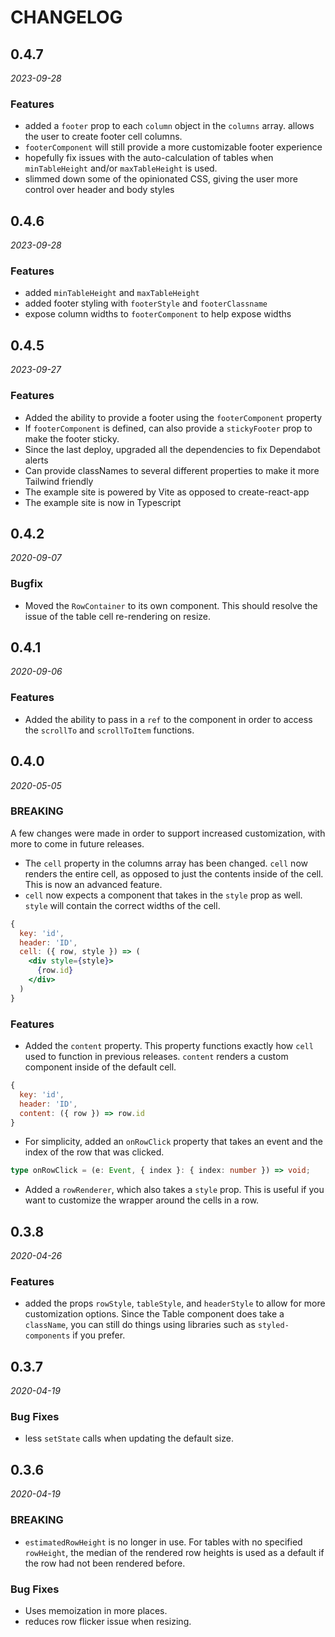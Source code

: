 # CHANGELOG

## 0.4.7

_2023-09-28_

### Features

- added a `footer` prop to each `column` object in the `columns` array. allows the user to create footer cell columns.
- `footerComponent` will still provide a more customizable footer experience
- hopefully fix issues with the auto-calculation of tables when `minTableHeight` and/or `maxTableHeight` is used.
- slimmed down some of the opinionated CSS, giving the user more control over header and body styles

## 0.4.6

_2023-09-28_

### Features

- added `minTableHeight` and `maxTableHeight`
- added footer styling with `footerStyle` and `footerClassname`
- expose column widths to `footerComponent` to help expose widths

## 0.4.5

_2023-09-27_

### Features

- Added the ability to provide a footer using the `footerComponent` property
- If `footerComponent` is defined, can also provide a `stickyFooter` prop to make the footer sticky.
- Since the last deploy, upgraded all the dependencies to fix Dependabot alerts
- Can provide classNames to several different properties to make it more Tailwind friendly
- The example site is powered by Vite as opposed to create-react-app
- The example site is now in Typescript

## 0.4.2

_2020-09-07_

### Bugfix

- Moved the `RowContainer` to its own component. This should resolve the issue of the table cell re-rendering on resize.

## 0.4.1

_2020-09-06_

### Features

- Added the ability to pass in a `ref` to the component in order to access the `scrollTo` and `scrollToItem` functions.

## 0.4.0

_2020-05-05_

### BREAKING

A few changes were made in order to support increased customization, with more to come in future releases.

- The `cell` property in the columns array has been changed. `cell` now renders the entire cell, as opposed to just the contents inside of the cell. This is now an advanced feature.
- `cell` now expects a component that takes in the `style` prop as well. `style` will contain the correct widths of the cell.

```jsx
{
  key: 'id',
  header: 'ID',
  cell: ({ row, style }) => (
    <div style={style}>
      {row.id}
    </div>
  )
}
```

### Features

- Added the `content` property. This property functions exactly how `cell` used to function in previous releases. `content` renders a custom component inside of the default cell.

```jsx
{
  key: 'id',
  header: 'ID',
  content: ({ row }) => row.id
}
```

- For simplicity, added an `onRowClick` property that takes an event and the index of the row that was clicked.

```typescript
type onRowClick = (e: Event, { index }: { index: number }) => void;
```

- Added a `rowRenderer`, which also takes a `style` prop. This is useful if you want to customize the wrapper around the cells in a row.

## 0.3.8

_2020-04-26_

### Features

- added the props `rowStyle`, `tableStyle`, and `headerStyle` to allow for more customization options. Since the Table component does take a `className`, you can still do things using libraries such as `styled-components` if you prefer.

## 0.3.7

_2020-04-19_

### Bug Fixes

- less `setState` calls when updating the default size.

## 0.3.6

_2020-04-19_

### BREAKING

- `estimatedRowHeight` is no longer in use. For tables with no specified `rowHeight`, the median of the rendered row heights is used as a default if the row had not been rendered before.

### Bug Fixes

- Uses memoization in more places.
- reduces row flicker issue when resizing.
